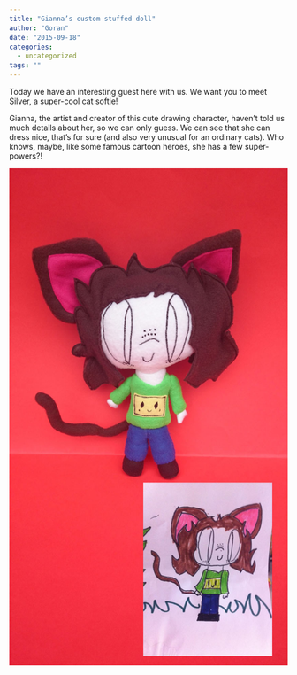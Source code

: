 ```yaml
---
title: "Gianna’s custom stuffed doll"
author: "Goran"
date: "2015-09-18"
categories:
  - uncategorized
tags: ""
---
```


Today we have an interesting guest here with us. We want you to meet Silver, a super-cool cat softie!

Gianna, the artist and creator of this cute drawing character, haven’t told us much details about her, so we can only guess. We can see that she can dress nice, that’s for sure (and also very unusual for an ordinary cats). Who knows, maybe, like some famous cartoon heroes, she has a few super-powers?!

![Silver - a custom stuffed doll](./Silver-Custom-Stuffed-Doll.jpg)
